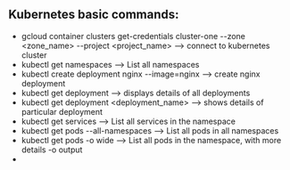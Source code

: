 
## Kubernetes basic commands:

- gcloud container clusters get-credentials cluster-one --zone <zone_name> --project <project_name> --> connect to kubernetes cluster
- kubectl get namespaces --> List all namespaces
- kubectl create deployment nginx --image=nginx --> create nginx deployment
- kubectl get deployment --> displays details of all deployments
- kubectl get deployment <deployment_name> --> shows details of particular deployment
- kubectl get services --> List all services in the namespace
- kubectl get pods --all-namespaces --> List all pods in all namespaces
- kubectl get pods -o wide --> List all pods in the namespace, with more details -o output
- 
